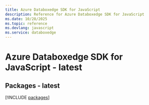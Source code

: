 ```yaml
---
title: Azure Databoxedge SDK for JavaScript
description: Reference for Azure Databoxedge SDK for JavaScript
ms.date: 10/28/2025
ms.topic: reference
ms.devlang: javascript
ms.service: databoxedge
---
```

# Azure Databoxedge SDK for JavaScript - latest
## Packages - latest
[!INCLUDE [packages](databoxedge-index.md)]